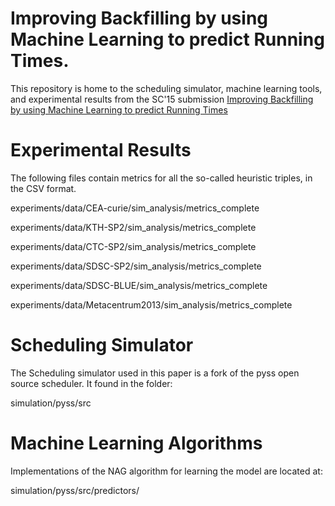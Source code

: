 Improving Backfilling by using Machine Learning to predict Running Times.
=========================================================================

This repository is home to the scheduling simulator, machine learning tools, and experimental results from the SC'15 submission [Improving Backfilling by using Machine Learning to predict Running Times](freux.fr/papers/SC15_backfilling_with_ML_runtime_predictions.pdf)

Experimental Results
====================
The following files contain metrics for all the so-called heuristic triples, in the CSV format.

experiments/data/CEA-curie/sim_analysis/metrics_complete

experiments/data/KTH-SP2/sim_analysis/metrics_complete

experiments/data/CTC-SP2/sim_analysis/metrics_complete

experiments/data/SDSC-SP2/sim_analysis/metrics_complete

experiments/data/SDSC-BLUE/sim_analysis/metrics_complete

experiments/data/Metacentrum2013/sim_analysis/metrics_complete

Scheduling Simulator
====================
The Scheduling simulator used in this paper is a fork of the pyss open source scheduler. It found in the folder:

simulation/pyss/src

Machine Learning Algorithms
===========================
Implementations of the NAG algorithm for learning the model are located at:

simulation/pyss/src/predictors/

<!--Necessary R stuff:-->
<!--install.packages("argparse","ggplot2","gridExtra")-->
